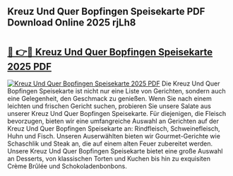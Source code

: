 ## Kreuz Und Quer Bopfingen Speisekarte PDF Download Online 2025 rjLh8

# <h2><a href="http://gc8mhb.nevu.top/?p=Kreuz+Und+Quer+Bopfingen+Speisekarte">🔗 👉🔴 Kreuz Und Quer Bopfingen Speisekarte 2025 PDF</a></h2>

[![Kreuz Und Quer Bopfingen Speisekarte 2025 PDF](https://i.imgur.com/dBaPXMq.png)](http://gc8mhb.nevu.top/?p=Kreuz+Und+Quer+Bopfingen+Speisekarte)
Die Kreuz Und Quer Bopfingen Speisekarte ist nicht nur eine Liste von Gerichten, sondern auch eine Gelegenheit, den Geschmack zu genießen. Wenn Sie nach einem leichten und frischen Gericht suchen, probieren Sie unsere Salate aus unserer Kreuz Und Quer Bopfingen Speisekarte. Für diejenigen, die Fleisch bevorzugen, bieten wir eine umfangreiche Auswahl an Gerichten auf der Kreuz Und Quer Bopfingen Speisekarte an: Rindfleisch, Schweinefleisch, Huhn und Fisch. Unseren Auserwählten bieten wir Gourmet-Gerichte wie Schaschlik und Steak an, die auf einem alten Feuer zubereitet werden. Unsere Kreuz Und Quer Bopfingen Speisekarte bietet eine große Auswahl an Desserts, von klassischen Torten und Kuchen bis hin zu exquisiten Crème Brûlée und Schokoladenbonbons.
